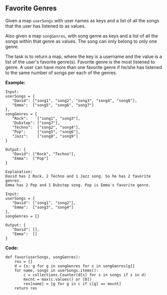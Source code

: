 ## Favorite Genres
Given a map `userSongs` with user names as keys and a list of all the songs that the user has listened to as values.

Also given a map `songGenres`, with song genre as keys and a list of all the songs within that genre as values. The song can only belong to only one genre.

The task is to return a map, where the key is a username and the value is a list of the user's favorite genre(s). Favorite genre is the most listened to genre. A user can have more than one favorite genre if he/she has listened to the same number of songs per each of the genres.

**Example:**

```
Input:
userSongs = {  
   "David": ["song1", "song2", "song3", "song4", "song8"],
   "Emma":  ["song5", "song6", "song7"]
},
songGenres = {  
   "Rock":    ["song1", "song3"],
   "Dubstep": ["song7"],
   "Techno":  ["song2", "song4"],
   "Pop":     ["song5", "song6"],
   "Jazz":    ["song8", "song9"]
}

Output: {  
   "David": ["Rock", "Techno"],
   "Emma":  ["Pop"]
}

Explanation:
David has 2 Rock, 2 Techno and 1 Jazz song. So he has 2 favorite genres.
Emma has 2 Pop and 1 Dubstep song. Pop is Emma's favorite genre.
```
```
Input:
userSongs = {  
   "David": ["song1", "song2"],
   "Emma":  ["song3", "song4"]
},
songGenres = {}

Output: {  
   "David": [],
   "Emma":  []
}
```

**Code:**

```
def favor(userSongs, songGenres):
    res = {}
    d = {s: g for g in songGenres for s in songGenres[g]}
    for name, songs in userSongs.items():
        c = collections.Counter(d[s] for s in songs if s in d)
        mxcnt = max(c.values() or [0])
        res[name] = [g for g in c if c[g] == mxcnt]
    return res
```
